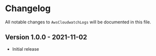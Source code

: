# Changelog

All notable changes to `AwsCloudwatchLogs` will be documented in this file.

## Version 1.0.0 - 2021-11-02

- Initial release
